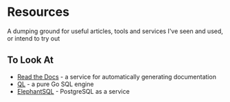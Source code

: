 # Resources
A dumping ground for useful articles, tools and services I've seen and used, or intend to try out

## To Look At

* [Read the Docs](https://readthedocs.org) - a service for automatically generating documentation
* [QL](http://godoc.org/github.com/cznic/ql) - a pure Go SQL engine
* [ElephantSQL](https://www.elephantsql.com/) - PostgreSQL as a service
